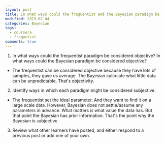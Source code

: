 ```yaml
---
layout: post
title: In what ways could the frequentist and the Bayesian paradigm be considered objective or subjective?
modified: 2019-02-04
categories: Bayesian
tags: 
  - coursera
  - frequetist
comments: true
---
```



1) In what ways could the frequentist paradigm be considered objective? In what ways could the Bayesian paradigm be considered objective?

- The frequentist can be considered objective because they have lots of samples, they gave us average. The Bayesian calculate what little data can be unpredictable. That's objectivity.

2) Identify ways in which each paradigm might be considered subjective.

- The frequentist set the ideal parameter. And they want to find it on a large scale data. However, Bayesian does not settle/assume any parameters in advance. What matters is what value the data has. But that point the Bayesian has prior information. That's the point why the Bayesian is subjective.

3) Review what other learners have posted, and either respond to a previous post or add one of your own.